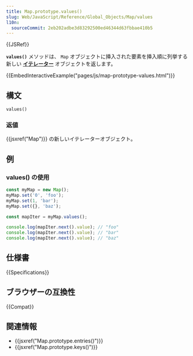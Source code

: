 ```yaml
---
title: Map.prototype.values()
slug: Web/JavaScript/Reference/Global_Objects/Map/values
l10n:
  sourceCommit: 2eb202adbe3d83292500ed46344d63fbbae410b5
---
```


{{JSRef}}

**`values()`** メソッドは、 `Map` オブジェクトに挿入された要素を挿入順に列挙する新しい **[イテレーター](/ja/docs/Web/JavaScript/Guide/Iterators_and_Generators)** オブジェクトを返します。

{{EmbedInteractiveExample("pages/js/map-prototype-values.html")}}

## 構文

```js-nolint
values()
```

### 返値

{{jsxref("Map")}} の新しいイテレーターオブジェクト。

## 例

### values() の使用

```js
const myMap = new Map();
myMap.set('0', 'foo');
myMap.set(1, 'bar');
myMap.set({}, 'baz');

const mapIter = myMap.values();

console.log(mapIter.next().value); // "foo"
console.log(mapIter.next().value); // "bar"
console.log(mapIter.next().value); // "baz"
```

## 仕様書

{{Specifications}}

## ブラウザーの互換性

{{Compat}}

## 関連情報

- {{jsxref("Map.prototype.entries()")}}
- {{jsxref("Map.prototype.keys()")}}
